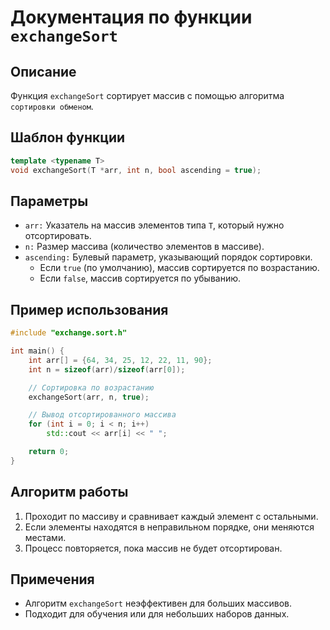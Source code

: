# Документация по функции `exchangeSort`

## Описание

Функция `exchangeSort` сортирует массив с помощью алгоритма `сортировки обменом`.

## Шаблон функции

```cpp
template <typename T>
void exchangeSort(T *arr, int n, bool ascending = true);
```

## Параметры

- `arr:` Указатель на массив элементов типа `T`, который нужно отсортировать.
- `n:` Размер массива (количество элементов в массиве).
- `ascending:` Булевый параметр, указывающий порядок сортировки.
  - Если `true` (по умолчанию), массив сортируется по возрастанию.
  - Если `false`, массив сортируется по убыванию.

## Пример использования

```cpp
#include "exchange.sort.h"

int main() {
    int arr[] = {64, 34, 25, 12, 22, 11, 90};
    int n = sizeof(arr)/sizeof(arr[0]);

    // Сортировка по возрастанию
    exchangeSort(arr, n, true);

    // Вывод отсортированного массива
    for (int i = 0; i < n; i++)
        std::cout << arr[i] << " ";

    return 0;
}
```

## Алгоритм работы

1. Проходит по массиву и сравнивает каждый элемент с остальными.
2. Если элементы находятся в неправильном порядке, они меняются местами.
3. Процесс повторяется, пока массив не будет отсортирован.

## Примечения

- Алгоритм `exchangeSort` неэффективен для больших массивов.
- Подходит для обучения или для небольших наборов данных.
